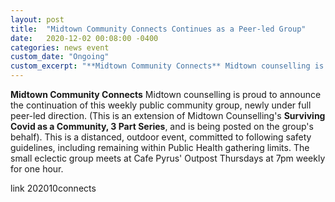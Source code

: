 ```yaml
---
layout: post
title:  "Midtown Community Connects Continues as a Peer-led Group"
date:   2020-12-02 00:08:00 -0400
categories: news event
custom_date: "Ongoing"
custom_excerpt: "**Midtown Community Connects** Midtown counselling is proud to announce the continuation of this weekly public community group, newly under full peer-led direction"
---
```


**Midtown Community Connects** Midtown counselling is proud to announce the continuation of this weekly public community group, newly under full peer-led direction. (This is an extension of Midtown Counselling's **Surviving Covid as a Community, 3 Part Series**, and is being posted on the group's behalf). This is a distanced, outdoor event, committed to following safety guidelines, including remaining within Public Health gathering limits. The small eclectic group meets at Cafe Pyrus' Outpost Thursdays at 7pm weekly for one hour. 


link 202010connects
